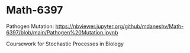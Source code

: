 # Math-6397
Pathogen Mutation: https://nbviewer.jupyter.org/github/mdaneshv/Math-6397/blob/main/Pathogen%20Mutation.ipynb

Coursework for Stochastic Processes in Biology
